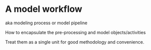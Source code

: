 


# A model workflow

aka modeling process or model pipeline

How to encapsulate the pre-processing and model objects/activities

Treat them as a single unit for good methodology and convenience.

